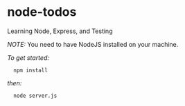 # node-todos
Learning Node, Express, and Testing

*NOTE:* You need to have NodeJS installed on your machine.

*To get started:*
```
  npm install
```
*then:*
```
  node server.js
```
